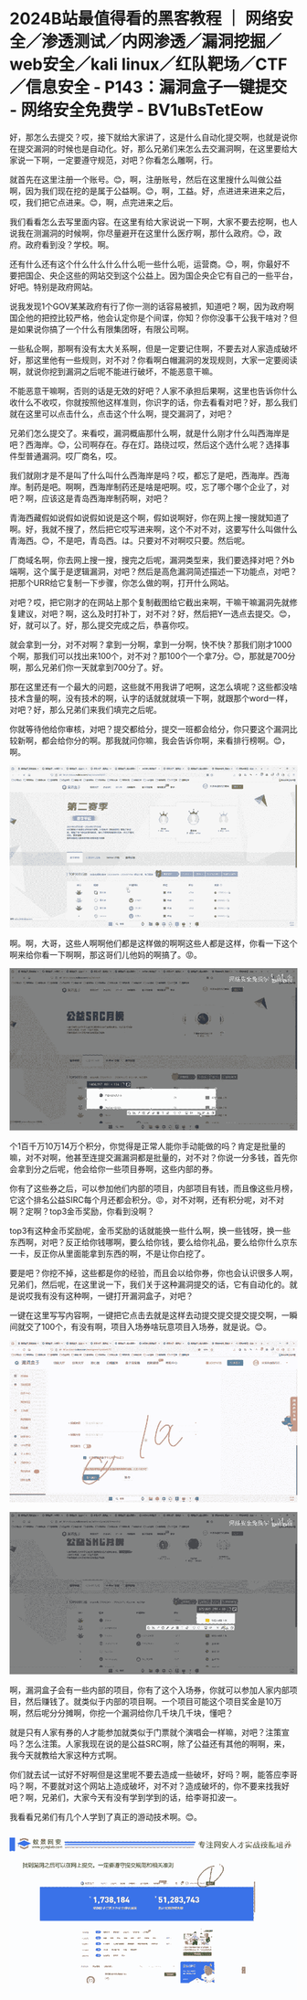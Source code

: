 # 2024B站最值得看的黑客教程 ｜ 网络安全／渗透测试／内网渗透／漏洞挖掘／web安全／kali linux／红队靶场／CTF／信息安全 - P143：漏洞盒子一键提交 - 网络安全免费学 - BV1uBsTetEow

好，那怎么去提交？哎，接下就给大家讲了，这是什么自动化提交啊，也就是说你在提交漏洞的时候也是自动化。好，那么兄弟们来怎么去交漏洞啊，在这里要给大家说一下啊，一定要遵守规范，对吧？你看怎么雕啊，行。

就首先在这里注册一个账号。😊，啊，注册账号，然后在这里搜什么叫做公益啊，因为我们现在挖的是属于公益啊。😊，啊，工益。好，点进进来进来之后，哎，我们把它点进来。😊，啊，点完进来之后。

我们看看怎么去写里面内容。在这里有给大家说说一下啊，大家不要去挖啊，也人说我在测漏洞的时候啊，你尽量避开在这里什么医疗啊，那什么政府。😊，政府。政府看到没？学校。啊。

还有什么还有这个什么什么什么什么呃一些什么呃，运营商。😊，啊，你最好不要把国企、央企这些的网站交到这个公益上。因为国企央企它有自己的一些平台，好吧。特别是政府网站。

说我发现1个GOV某某政府有行了你一测的话容易被抓，知道吧？啊，因为政府啊国企他的把控比较严格，他会认定你是个间谍，你知？你你没事干公我干啥对？但是如果说你搞了一个什么有限集团呀，有限公司啊。

一些私企啊，那啊有没有太大关系啊，但是一定要记住啊，不要去对人家造成破坏好，那这里他有一些规则，对不对？你看啊白帽漏洞的发现规则，大家一定要阅读啊，就说你挖到漏洞之后呢不能进行破坏，不能恶意干嘛。

不能恶意干嘛啊，否则的话是无效的好吧？人家不承担后果啊，这里也告诉你什么收什么不收哎，你就按照他这样准则，你识字的话，你去看看对吧？好，那么我们就在这里可以点击什么，点击这个什么啊，提交漏洞了，对吧？

兄弟们怎么提交了。来看哎，漏洞概庙那什么啊，就是什么刚才什么叫西海岸是吧？西海岸。😊，公司啊存在。存在灯。路绕过哎，然后这个选什么呢？选择事件型普通漏洞。哎厂商名，哎。

我们就刚才是不是叫了什么叫什么西海岸是吗？哎，都忘了是吧，西海岸。西海岸。制药是吧。啊啊，西海岸制药还是啥是吧啊。哎，忘了哪个哪个企业了，对吧？啊，应该这是青岛西海岸制药啊，对吧？

青海西藏假如说假如说假如说是这个啊，假如说啊好，你在网上搜一搜就知道了啊。好，我就不搜了，然后把它哎写进来啊，这个不对不对，这要写什么叫做什么青海西。😊，不是吧，青岛西。は。只要对不对啊哎只要。然后呢。

厂商域名啊，你去网上搜一搜，搜完之后呢，漏洞类型来，我们要选择对吧？外b端啊，这个属于是逻辑漏洞，对吧？然后是高危漏洞简述描述一下功能点，对吧？把那个URR给它复制一下步骤，你怎么做的啊，打开什么网站。

对吧？哎，把它刚才的在网站上那个复制截图给它截出来啊，干嘛干嘛漏洞先就修复建议，对吧？啊，这么及时打补丁，对不对？好，然后把Y一选点去提交。😊，好，就可以了。好，那么提交完成之后，恭喜你哎。

就会拿到一分，对不对啊？拿到一分啊，拿到一分啊，快不快？那我们刚才1000个啊，那我们可以找出来100个，对不对？那100个一个拿7分。😊，那就是700分啊，那么兄弟们你一天就拿到700分了。好。

那在这里还有一个最大的问题，这些就不用我讲了吧啊，这怎么填呢？这些都没啥技术含量的啊，没有技术的啊，认字的话就就就填一下啊，就跟那个word一样，对吧？好，那么兄弟们来我们填完之后呢。

你就等待他给你审核，对吧？提交都给分，提交一班都会给分，你只要这个漏洞比较新啊，都会给你分的啊。那我就问你嘛，我会告诉你啊，来看排行榜啊。😊，啊。



![](img/f9ad182137c045ce2dce1d92d8ee2a60_1.png)

啊。啊，大哥，这些人啊啊他们都是这样做的啊啊这些人都是这样，你看一下这个啊来给你看一下啊啊，那这哥们儿他妈的啊搞了。😡。



![](img/f9ad182137c045ce2dce1d92d8ee2a60_3.png)

个1百千万10万14万个积分，你觉得是正常人能你手动能做的吗？肯定是批量的嘛，对不对啊，他甚至连提交漏漏洞都是批量的，对不对？你说一分多钱，首先你会拿到分之后呢，他会给你一些项目券啊，这些内部的券。

你有了这些券之后，可以参加他们内部的项目，内部项目有钱，而且像这些月榜，它这个排名公益SIRC每个月还都会积分。😡，对不对啊，还有积分呢，对不对啊？定啊？top3金币奖励，你看到没啊？

top3有这种金币奖励呢，金币奖励的话就能换一些什么啊，换一些钱呀，换一些东西啊，对吧？反正给你钱哪啊，要么给你钱，要么给你礼品，要么给你什么京东一卡，反正你从里面能拿到东西的啊，不是让你白挖了。

要是吧？你挖不掉，这些都是你的经验，而且会以给你券，你也会认识很多人啊，兄弟们，然后呢，在这里说一下，我们关于这种漏洞提交的话，它有自动化的。就是说哎我有没有这种啊，一键打开漏洞盒子，对吧？

一键在这里写写内容啊，一键把它点击去就是这样去动提交提交提交提交啊，一瞬间就交了100个，有没有啊，项目入场券啥玩意项目入场券，就是说。😊。



![](img/f9ad182137c045ce2dce1d92d8ee2a60_5.png)

![](img/f9ad182137c045ce2dce1d92d8ee2a60_6.png)

啊，漏洞盒子会有一些内部的项目，你有了这个入场券，你就可以参加人家内部项目，然后赚钱了。就类似于内部的项目啊。一个项目可能这个项目奖金是10万啊，然后呢分分摊啊，你挖一个漏洞给你几千块几千块，懂吧？

就是只有人家有券的人才能参加就类似于门票就个演唱会一样嘛，对吧？注策宣吗？怎么注策。人家我现在说的是公益SRC啊，除了公益还有其他的啊啊，来，我今天就教给大家这种方式啊。

你们就去试一试好不好啊但是这里呢不要去造成一些破坏，好吗？啊，能答应李哥吗？啊，不要就对这个网站上造成破坏，对不对？造成破坏的，你不要来找我好吧？啊，兄弟们，大家今天有没有学到学到的话，给李哥扣波一。

我看看兄弟们有几个人学到了真正的游动技术啊。😊。

![](img/f9ad182137c045ce2dce1d92d8ee2a60_8.png)